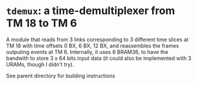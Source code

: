 # `tdemux`: a time-demultiplexer from TM 18 to TM 6

A module that reads from 3 links corresponding to 3 different time slices at TM 18 with time offsets 0 BX, 6 BX, 12 BX, and reassembles the frames outputing events at TM 6.
Internally, it uses 6 BRAM36, to have the bandwith to store 3 x 64 bits input data (it could also be implemented with 3 URAMs, though I didn't try).

See parent directory for building instructions
